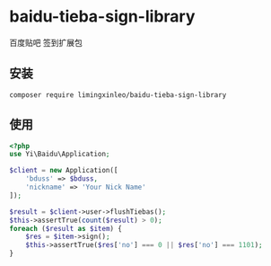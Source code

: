 # baidu-tieba-sign-library
百度贴吧 签到扩展包

## 安装
~~~
composer require limingxinleo/baidu-tieba-sign-library
~~~

## 使用
~~~php
<?php 
use Yi\Baidu\Application;

$client = new Application([
    'bduss' => $bduss,
    'nickname' => 'Your Nick Name'
]);

$result = $client->user->flushTiebas();
$this->assertTrue(count($result) > 0);
foreach ($result as $item) {
    $res = $item->sign();
    $this->assertTrue($res['no'] === 0 || $res['no'] === 1101);
}
~~~